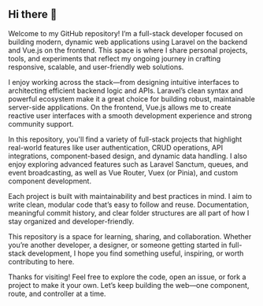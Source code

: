## Hi there 👋

Welcome to my GitHub repository! I’m a full-stack developer focused on building modern, dynamic web applications using Laravel on the backend and Vue.js on the frontend. This space is where I share personal projects, tools, and experiments that reflect my ongoing journey in crafting responsive, scalable, and user-friendly web solutions.

I enjoy working across the stack—from designing intuitive interfaces to architecting efficient backend logic and APIs. Laravel’s clean syntax and powerful ecosystem make it a great choice for building robust, maintainable server-side applications. On the frontend, Vue.js allows me to create reactive user interfaces with a smooth development experience and strong community support.

In this repository, you'll find a variety of full-stack projects that highlight real-world features like user authentication, CRUD operations, API integrations, component-based design, and dynamic data handling. I also enjoy exploring advanced features such as Laravel Sanctum, queues, and event broadcasting, as well as Vue Router, Vuex (or Pinia), and custom component development.

Each project is built with maintainability and best practices in mind. I aim to write clean, modular code that’s easy to follow and reuse. Documentation, meaningful commit history, and clear folder structures are all part of how I stay organized and developer-friendly.

This repository is a space for learning, sharing, and collaboration. Whether you’re another developer, a designer, or someone getting started in full-stack development, I hope you find something useful, inspiring, or worth contributing to here.

Thanks for visiting! Feel free to explore the code, open an issue, or fork a project to make it your own. Let’s keep building the web—one component, route, and controller at a time.


